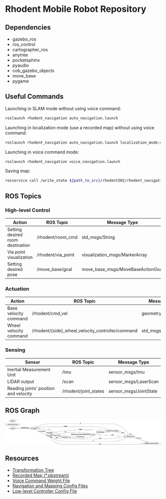 # Rhodent Mobile Robot Repository
## Dependencies
- gazebo_ros
- ros_control
- cartographer_ros
- anytree
- pocketsphinx
- pyaudio
- cob_gazebo_objects
- move_base
- pygame

## Useful Commands
Launching in SLAM mode without using voice command:
```bash
roslaunch rhodent_navigation auto_navigation.launch
```

Launching in localization mode (use a recorded map) without using voice command:
```bash
roslaunch rhodent_navigation auto_navigation.launch localization_mode:=pure_localization
```

Launching in voice command mode:
```bash
roslaunch rhodent_navigation voice_navigation.launch
```

Saving map:
```bash
rosservice call /write_state ${path_to_src}/rhodent502/rhodent_navigation/map/apartment_map.pbstream
```

## ROS Topics
### High-level Control
Action | ROS Topic | Message Type
------------ | ------------- | -------------
Setting desired room destination | /rhodent/room_cmd | std_msgs/String
Via point visualization | /rhodent/via_point | visualization_msgs/MarkerArray
Setting desired pose | /move_base/goal | move_base_msgs/MoveBaseActionGoal

### Actuation
Action | ROS Topic | Message Type
------------ | ------------- | -------------
Base velocity command | /rhodent/cmd_vel | geometry_msgs/Twist
Wheel velocity command | /rhodent/{side}_wheel_velocity_controller/command | std_msgs/Float64

### Sensing
Sensor | ROS Topic | Message Type
------------ | ------------- | -------------
Inertial Measurement Unit | /imu | sensor_msgs/Imu
LIDAR output | /scan | sensor_msgs/LaserScan
Reading joints' position and velocity | /rhodent/joint_states | sensor_msgs/JointState

## ROS Graph
![Alt text](/media/rosgraph.png?raw=true)

## Resources
- [Transformation Tree](https://github.com/pokpongc/rhodent502/blob/master/media/frames.pdf)
- [Recorded Map (*.pbstream)](https://github.com/pokpongc/rhodent502/blob/master/rhodent_navigation/map/apartment_map.pbstream)
- [Voice Command Weight File](https://github.com/pokpongc/rhodent502/tree/master/rhodent_interface/config)
- [Navigation and Mapping Config Files](https://github.com/pokpongc/rhodent502/tree/master/rhodent_navigation/config)
- [Low-level Controller Config File](https://github.com/pokpongc/rhodent502/blob/master/rhodent_gazebo/config/controller.yaml)
